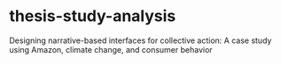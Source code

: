 # thesis-study-analysis
Designing narrative-based interfaces for collective action: A case study using Amazon, climate change, and consumer behavior
